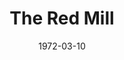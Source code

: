 ---
title: The Red Mill
date: 1972-03-10
opening_date: 1972-03-10
closing_date: 1972-03-25
layout: productions
playbill:
Theatre: Theatre Jacksonville
Venue: Little Theatre
cast:
- '''Con'' Kidder': Jay Smith
- '''Kid'' Kidder': Jess Barnett
- Jan Van Borkem: Coleman Hawk
- Capt. Hendrik Van Damm: Seth Wright
- Franz: Carlos Castanon
- Willem: Charles Grass
- Governor of Zeeland: Paul Galloway
- Joshua Pennyfeather: Walter Hyams
- Gretchen: Susan Sexton
- Juliana: Roberta Merrill
- Tina: June Cope
- Madame de la Fleur: Elise Hallowes
- Daughter:
  - Carmen Chronister
  - Debbie Geiger
  - Carol Stovall
- Dutch Boy:
  - Fred Davis
  - Richard Dickson
  - Jon Kramerick
  - William Merwin
  - Philip Scott-Smith
  - Chuck Woodworth
  - Charles Woys
- Dutch Girl:
  - Peggy Cone
  - Shirley Cooke
  - Harriet McPherson
  - Lenoir Nobles
  - Barbara Stillson
  - Vivienne Winemiller
  - Tudi Woodworth
- Moonbeam Dancer:
  - Mary Catherine Haut
  - Billye Kay Kersey
  - Lisa Permenter
  - Harriet Webb
crew:
- Director: Robert Knowles
- Scene Design: Hal Henderson
- Musical Director: Rosalind McCall
- Moonbeam Ballet: Dulce Anaya
- Assistant to Director: Sara Jo Weir
- Stage Manager: Terry McIntire
- Lighting:
  - Doug Thomas
  - Ken Moody
  - Marcia Patch
- Properties:
  - Katie Raven
  - Roberta Quattlebaum
  - Anne Bagshaw
- Set Construction:
  - Anne Bagshaw
  - Elliot Baker
  - Sandy Clark
  - Bert Covert
  - Bronnie Darsey
  - bob Lenten
  - Ken Moody
  - Marcia Patch
  - Roberta Quattlebaum
  - Aaron Rosenberg
  - Dale Stillson
  - Ruth Westlund
  - Paul Whitfield
- Costume Designer: Robert Knowles
- Costumes:
  - Robert Knowles
  - Gert Berman
  - Mary Coyle
  - Mary Thomas
- Make-up: Marshall Grauer
- Cast Notes: Doug Thomas
- Publicity: Diane Somerville
- Box Office:
  - Ann Dubow
  - Gert Berman
  - Esta Rosenson
  - Betty Hodge
---